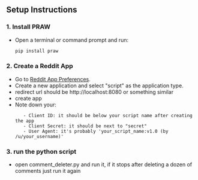 ## Setup Instructions

### 1. Install PRAW

- Open a terminal or command prompt and run:
  ```bash
  pip install praw

### 2. Create a Reddit App

- Go to [Reddit App Preferences](https://www.reddit.com/prefs/apps).
- Create a new application and select "script" as the application type.
- redirect url should be http://localhost:8080 or something similar
- create app
- Note down your:
   ```
      - Client ID: it should be below your script name after creating the app
      - Client Secret: it should be next to "secret"
      - User Agent: it's probably 'your_script_name:v1.0 (by /u/your_username)'

### 3. run the python script
- open comment_deleter.py and run it, if it stops after deleting a dozen of comments just run it again
